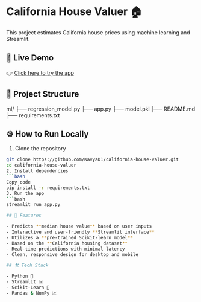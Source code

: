 
# California House Valuer 🏠

This project estimates California house prices using machine learning and Streamlit.

## 🔗 Live Demo

👉 [Click here to try the app](https://california-house-valuer-bnhdre2zfdrzrfh2wmirwe.streamlit.app/)

## 🧾 Project Structure
ml/
├── regression_model.py
├── app.py
├── model.pkl
├── README.md
├── requirements.txt


## ⚙️ How to Run Locally

1. Clone the repository  
```bash
git clone https://github.com/KavyaD1/california-house-valuer.git
cd california-house-valuer
2. Install dependencies
```bash
Copy code
pip install -r requirements.txt
3. Run the app
```bash
streamlit run app.py

## 🚀 Features

- Predicts **median house value** based on user inputs
- Interactive and user-friendly **Streamlit interface**
- Utilizes a **pre-trained Scikit-learn model**
- Based on the **California housing dataset**
- Real-time predictions with minimal latency
- Clean, responsive design for desktop and mobile

## 🛠 Tech Stack

- Python 🐍
- Streamlit 📊
- Scikit-Learn 🤖
- Pandas & NumPy 📈


